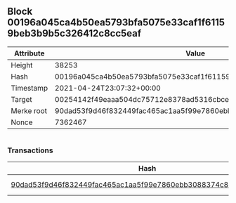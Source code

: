 ## Block 00196a045ca4b50ea5793bfa5075e33caf1f61159beb3b9b5c326412c8cc5eaf

Attribute | Value
--- | ---
Height | 38253
Hash | 00196a045ca4b50ea5793bfa5075e33caf1f61159beb3b9b5c326412c8cc5eaf
Timestamp | 2021-04-24T23:07:32+00:00
Target | 00254142f49eaaa504dc75712e8378ad5316cbcead634704b3734b6271167cc4
Merke root | 90dad53f9d46f832449fac465ac1aa5f99e7860ebb3088374c819aa19483afb8
Nonce | 7362467

```

```

### Transactions

Hash | Amount
--- | ---
[90dad53f9d46f832449fac465ac1aa5f99e7860ebb3088374c819aa19483afb8](90dad53f9d46f832449fac465ac1aa5f99e7860ebb3088374c819aa19483afb8.md) | 10.00000000 SKEPTI 

